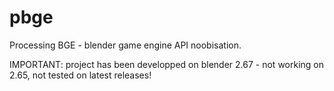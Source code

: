 pbge
====

Processing BGE - blender game engine API noobisation.

IMPORTANT: project has been developped on blender 2.67 - not working on 2.65, not tested on latest releases!
